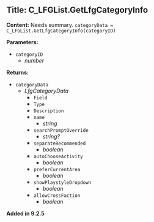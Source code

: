 ## Title: C_LFGList.GetLfgCategoryInfo

**Content:**
Needs summary.
`categoryData = C_LFGList.GetLfgCategoryInfo(categoryID)`

**Parameters:**
- `categoryID`
  - *number*

**Returns:**
- `categoryData`
  - *LfgCategoryData*
    - `Field`
    - `Type`
    - `Description`
    - `name`
      - *string*
    - `searchPromptOverride`
      - *string?*
    - `separateRecommended`
      - *boolean*
    - `autoChooseActivity`
      - *boolean*
    - `preferCurrentArea`
      - *boolean*
    - `showPlaystyleDropdown`
      - *boolean*
    - `allowCrossFaction`
      - *boolean*

**Added in 9.2.5**